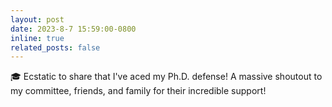 ```yaml
---
layout: post
date: 2023-8-7 15:59:00-0800
inline: true
related_posts: false
---
```


🎓 Ecstatic to share that I've aced my Ph.D. defense! A massive shoutout to my committee, friends, and family for their incredible support!